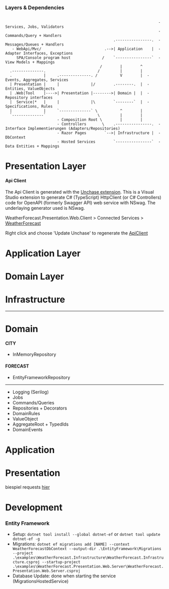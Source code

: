 
### Layers & Dependencies

``` 

                                                                    - Services, Jobs, Validators
                                                                    - Commands/Query + Handlers
                                                .----------------.  - Messages/Queues + Handlers
   - WebApi/Mvc/                            .-->| Application    |  - Adapter Interfaces, Exceptions
     SPA/Console program host              /    `----------------`  - View Models + Mappings
                                          /        |        ^
  .--------------.                       /         |        |
  .              |     .--------------. /          V        |  - Events, Aggregates, Services
  | Presentation |     |              |/        .--------.  |  - Entities, ValueObjects
  | .Web|Tool    |---->| Presentation |-------->| Domain |  |  - Repository interfaces
  |  Service|*   |     |              |\        `--------`  |  - Specifications, Rules
  |              |     `--------------` \          ^        |                                         
  `--------------`                       \         |        |                                    
                       - Composition Root \        |        |     
                       - Controllers       \    .----------------.  - Interface Implementierungen (Adapters/Repositories)  
                       - Razor Pages        `-->| Infrastructure |  - DbContext
                       - Hosted Services        `----------------`  - Data Entities + Mappings   

```

# Presentation Layer

#### Api Client
The Api Client is generated with the [Unchase extension](https://marketplace.visualstudio.com/items?itemName=Unchase.unchaseopenapiconnectedservice). 
This is a Visual Studio extension to generate C# (TypeScript) HttpClient (or C# Controllers) code for OpenAPI (formerly Swagger API) web service with NSwag.
The underlaying generator used is NSwag.

WeatherForecast.Presentation.Web.Client > Connected Services > [WeatherForecast](.\WeatherForecast.Presentation.Web.Client\Connected%20Services\WeatherForecast)

Right click and choose 'Update Unchase' to regenerate the [ApiClient](.\WeatherForecast.Presentation.Web.Client\Connected%20Services\WeatherForecast\ApiClient.cs)

# Application Layer

# Domain Layer

# Infrastructure

-------------------

# Domain

#### CITY 
- InMemoryRepository

#### FORECAST
- EntityFrameworkRepository


------------------------------

- Logging (Serilog)
- Jobs
- Commands/Queries
- Repositories + Decorators
- DomainRules
- ValueObject
- AggregateRoot + TypedIds
- DomainEvents

# Application


# Presentation
biespiel requests [hier](WeatherForecast.REST.http)

# Development

### Entity Framework
- Setup: `dotnet tool install --global dotnet-ef` or `dotnet tool update dotnet-ef -g`
- Migrations: `dotnet ef migrations add [NAME] --context WeatherForecastDbContext --output-dir .\EntityFramework\Migrations --project .\examples\WeatherForecast.Infrastructure\WeatherForecast.Infrastructure.csproj --startup-project .\examples\WeatherForecast.Presentation.Web.Server\WeatherForecast.Presentation.Web.Server.csproj`
- Database Update: done when starting the service (MigrationsHostedService) 